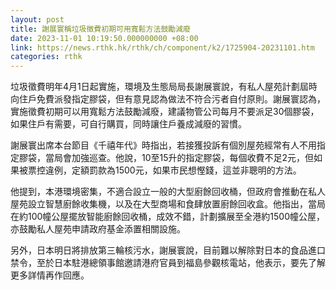 ```yaml
---
layout: post
title: 謝展寰稱垃圾徵費初期可用寬鬆方法鼓勵減廢
date: 2023-11-01 10:19:50.000000000 +08:00
link: https://news.rthk.hk/rthk/ch/component/k2/1725904-20231101.htm
categories: rthk
---
```


垃圾徵費明年4月1日起實施，環境及生態局局長謝展寰說，有私人屋苑計劃屆時向住戶免費派發指定膠袋，但有意見認為做法不符合污者自付原則。謝展寰認為，實施徵費初期可以用寬鬆方法鼓勵減廢，建議物管公司每月不要派足30個膠袋，如果住戶有需要，可自行購買，同時讓住戶養成減廢的習慣。

謝展寰出席本台節目《千禧年代》時指出，若接獲投訴有個別屋苑經常有人不用指定膠袋，當局會加強巡查。他說，10至15升的指定膠袋，每個收費不足2元，但如果被票控違例，定額罰款為1500元，如果市民想慳錢，這並非聰明的方法。

他提到，本港環境密集，不適合設立一般的大型廚餘回收桶，但政府會推動在私人屋苑設立智慧廚餘收集機，以及在大型商場和食肆放置廚餘回收盒。他指出，當局在約100幢公屋擺放智能廚餘回收桶，成效不錯，計劃擴展至全港約1500幢公屋，亦鼓勵私人屋苑申請政府基金添置相關設施。

另外，日本明日將排放第三輪核污水，謝展寰說，目前難以解除對日本的食品進口禁令，至於日本駐港總領事館邀請港府官員到福島參觀核電站，他表示，要先了解更多詳情再作回應。
